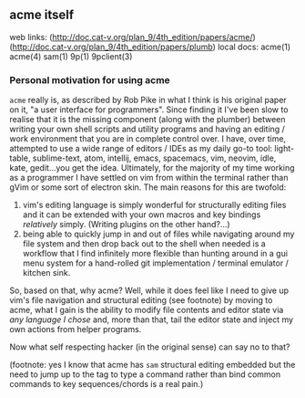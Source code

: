 acme itself
-----------
web links:  (http://doc.cat-v.org/plan_9/4th_edition/papers/acme/)
            (http://doc.cat-v.org/plan_9/4th_edition/papers/plumb)
local docs: acme(1)
            acme(4)
            sam(1)
            9p(1)
            9pclient(3)

### Personal motivation for using acme
`acme` really is, as described by Rob Pike in what I think is his original
paper on it, "a user interface for programmers". Since finding it I've been
slow to realise that it is the missing component (along with the plumber)
between writing your own shell scripts and utility programs and having an
editing / work environment that you are in complete control over. I have,
over time, attempted to use a wide range of editors / IDEs as my daily go-to
tool: light-table, sublime-text, atom, intellij, emacs, spacemacs, vim, neovim,
idle, kate, gedit...you get the idea. Ultimately, for the majority of my time
working as a programmer I have settled on vim from within the terminal rather
than gVim or some sort of electron skin.
The main reasons for this are twofold:
  1) vim's editing language is simply wonderful for structurally editing files
     and it can be extended with your own macros and key bindings _relatively_
     simply. (Writing plugins on the other hand?...)
  2) being able to quickly jump in and out of files while navigating around my
     file system and then drop back out to the shell when needed is a workflow
     that I find infinitely more flexible than hunting around in a gui menu
     system for a hand-rolled git implementation / terminal emulator / kitchen
     sink.

So, based on that, why acme? Well, while it does feel like I need to give up
vim's file navigation and structural editing (see footnote) by moving to acme,
what I gain is the ability to modify file contents and editor state via _any
language I chose_ and, more than that, tail the editor state and inject my
own actions from helper programs.

Now what self respecting hacker (in the original sense) can say no to that?

(footnote: yes I know that acme has `sam` structural editing embedded but the
need to jump up to the tag to type a command rather than bind common commands
to key sequences/chords is a real pain.)